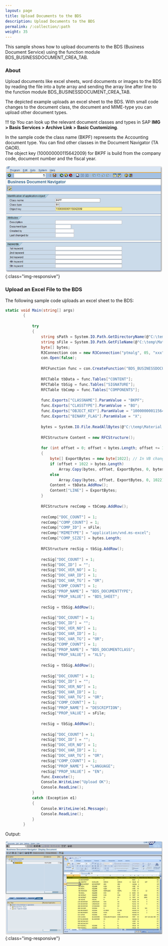 ```yaml
---
layout: page
title: Upload Documents to the BDS
description: Upload Documents to the BDS
permalink: /:collection/:path
weight: 35
---
```


This sample shows how to upload documents to the BDS (Business Document Service) using the function module BDS_BUSINESSDOCUMENT_CREA_TAB.

### About

Upload documents like excel sheets, word documents or images to the BDS by reading the file into a byte array and sending the array line after line to the function module BDS_BUSINESSDOCUMENT_CREA_TAB.

The depicted example uploads an excel sheet to the BDS. 
With small code changes to the document class, the document and MIME-type you can upload other document types.

!!! tip
    You can look up the relevant document classes and types in SAP **IMG > Basis Services > Archive Link > Basic Customizing**.

In the sample code the class name (BKPF) represents the Accounting document type. You can find other classes in the Document Navigator (TA OAOR).<br>
The object key (100000000115642009) for BKPF is build from the company code, document number and the fiscal year.

![BusinessDocumentNavigator01](../assets/images/samples/BusinessDocumentNavigator01.png){:class="img-responsive"}

### Upload an Excel File to the BDS

The following sample code uploads an excel sheet to the BDS:

```csharp linenums="1"
static void Main(string[] args)
        {
  
            try
            {
                string sPath = System.IO.Path.GetDirectoryName(@"C:\temp\Material.xlsx");
                string sFile = System.IO.Path.GetFileName(@"C:\temp\Material.xlsx");
                byte[] bytes;
                R3Connection con = new R3Connection("ptmalg", 05, "xxx", "xxx", "en", "800");
                con.Open(false);
  
                RFCFunction func = con.CreateFunction("BDS_BUSINESSDOCUMENT_CREA_TAB");
  
                RFCTable tbData = func.Tables["CONTENT"];
                RFCTable tbSig = func.Tables["SIGNATURE"];
                RFCTable tbComp = func.Tables["COMPONENTS"];
  
                func.Exports["CLASSNAME"].ParamValue = "BKPF";
                func.Exports["CLASSTYPE"].ParamValue = "BO";
                func.Exports["OBJECT_KEY"].ParamValue = "100000000115642009";
                func.Exports["BINARY_FLAG"].ParamValue = "X";
  
                bytes = System.IO.File.ReadAllBytes(@"C:\temp\Material.xlsx");
  
                RFCStructure Content = new RFCStructure();
  
                for (int offset = 0; offset < bytes.Length; offset += 1022)
                {
                    byte[] ExportBytes = new byte[1022]; // In VB change the value of this array to 1021
                    if (offset + 1022 > bytes.Length)
                        Array.Copy(bytes, offset, ExportBytes, 0, bytes.Length - offset);
                    else
                        Array.Copy(bytes, offset, ExportBytes, 0, 1022);
                    Content = tbData.AddRow();
                    Content["LINE"] = ExportBytes;
                }
  
                RFCStructure recComp = tbComp.AddRow();
  
                recComp["DOC_COUNT"] = 1;
                recComp["COMP_COUNT"] = 1;
                recComp["COMP_ID"] = sFile;
                recComp["MIMETYPE"] = "application/vnd.ms-excel";
                recComp["COMP_SIZE"] = bytes.Length;
  
                RFCStructure recSig = tbSig.AddRow();
  
                recSig["DOC_COUNT"] = 1;
                recSig["DOC_ID"] = "";
                recSig["DOC_VER_NO"] = 1;
                recSig["DOC_VAR_ID"] = 1;
                recSig["DOC_VAR_TG"] = "OR";
                recSig["COMP_COUNT"] = 1;
                recSig["PROP_NAME"] = "BDS_DOCUMENTTYPE";
                recSig["PROP_VALUE"] = "BDS_SHEET";
  
                recSig = tbSig.AddRow();
  
                recSig["DOC_COUNT"] = 1;
                recSig["DOC_ID"] = "";
                recSig["DOC_VER_NO"] = 1;
                recSig["DOC_VAR_ID"] = 1;
                recSig["DOC_VAR_TG"] = "OR";
                recSig["COMP_COUNT"] = 1;
                recSig["PROP_NAME"] = "BDS_DOCUMENTCLASS";
                recSig["PROP_VALUE"] = "XLS";
  
                recSig = tbSig.AddRow();
  
                recSig["DOC_COUNT"] = 1;
                recSig["DOC_ID"] = "";
                recSig["DOC_VER_NO"] = 1;
                recSig["DOC_VAR_ID"] = 1;
                recSig["DOC_VAR_TG"] = "OR";
                recSig["COMP_COUNT"] = 1;
                recSig["PROP_NAME"] = "DESCRIPTION";
                recSig["PROP_VALUE"] = sFile;
  
                recSig = tbSig.AddRow();
  
                recSig["DOC_COUNT"] = 1;
                recSig["DOC_ID"] = "";
                recSig["DOC_VER_NO"] = 1;
                recSig["DOC_VAR_ID"] = 1;
                recSig["DOC_VAR_TG"] = "OR";
                recSig["COMP_COUNT"] = 1;
                recSig["PROP_NAME"] = "LANGUAGE";
                recSig["PROP_VALUE"] = "EN"; 
                func.Execute();
                Console.WriteLine("Upload OK");
                Console.ReadLine();
            }
            catch (Exception e1)
            {
                Console.WriteLine(e1.Message);
                Console.ReadLine();
            }
        }
```

Output:

![BDNDisplayDocument](../assets/images/samples/BDNDisplayDocument.png){:class="img-responsive"}
